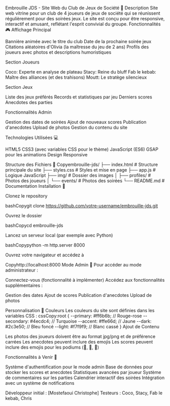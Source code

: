 Embrouille JDS - Site Web du Club de Jeux de Société 🎲
Description
Site web vitrine pour un club de 4 joueurs de jeux de société qui se réunissent régulièrement pour des soirées jeux. Le site est conçu pour être responsive, interactif et amusant, reflétant l'esprit convivial du groupe.
Fonctionnalités 🎮
Affichage Principal

Bannière animée avec le titre du club
Date de la prochaine soirée jeux
Citations aléatoires d'Olivia (la maîtresse du jeu de 2 ans)
Profils des joueurs avec photos et descriptions humoristiques

Section Joueurs

Coco: Experte en analyse de plateau
Stacy: Reine du bluff
Fab le kebab: Maître des alliances (et des trahisons)
Moutt: Le stratège silencieux

Section Jeux

Liste des jeux préférés
Records et statistiques par jeu
Derniers scores
Anecdotes des parties

Fonctionnalités Admin

Gestion des dates de soirées
Ajout de nouveaux scores
Publication d'anecdotes
Upload de photos
Gestion du contenu du site

Technologies Utilisées 💻

HTML5
CSS3 (avec variables CSS pour le thème)
JavaScript (ES6)
GSAP pour les animations
Design Responsive

Structure des Fichiers 📁
Copyembrouille-jds/
├── index.html # Structure principale du site
├── styles.css # Styles et mise en page
├── app.js # Logique JavaScript
├── img/ # Dossier des images
│ ├── profiles/ # Photos des joueurs
│ └── events/ # Photos des soirées
└── README.md # Documentation
Installation 🚀

Clonez le repository

bashCopygit clone https://github.com/votre-username/embrouille-jds.git

Ouvrez le dossier

bashCopycd embrouille-jds

Lancez un serveur local (par exemple avec Python)

bashCopypython -m http.server 8000

Ouvrez votre navigateur et accédez à

Copyhttp://localhost:8000
Mode Admin 👑
Pour accéder au mode administrateur :

Connectez-vous (fonctionnalité à implémenter)
Accédez aux fonctionnalités supplémentaires :

Gestion des dates
Ajout de scores
Publication d'anecdotes
Upload de photos

Personnalisation 🎨
Couleurs
Les couleurs du site sont définies dans les variables CSS :
cssCopy:root {
--primary: #ff6b6b; // Rouge-rose
--secondary: #4ecdc4; // Turquoise
--accent: #ffe66d; // Jaune
--dark: #2c3e50; // Bleu foncé
--light: #f7f9f9; // Blanc cassé
}
Ajout de Contenu

Les photos des joueurs doivent être au format jpg/png et de préférence carrées
Les anecdotes peuvent inclure des emojis
Les scores peuvent inclure des emojis pour les podiums (🥇, 🥈, 🥉)

Fonctionnalités à Venir 🚧

Système d'authentification pour le mode admin
Base de données pour stocker les scores et anecdotes
Statistiques avancées par joueur
Système de commentaires sur les parties
Calendrier interactif des soirées
Intégration avec un système de notifications

Développeur initial : [Mostefaoui Christophe]
Testeurs : Coco, Stacy, Fab le kebab, Chris

